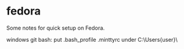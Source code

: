 # fedora

Some notes for quick setup on Fedora.

windows git bash: put .bash_profile  .minttyrc under C:\Users\{user}\
